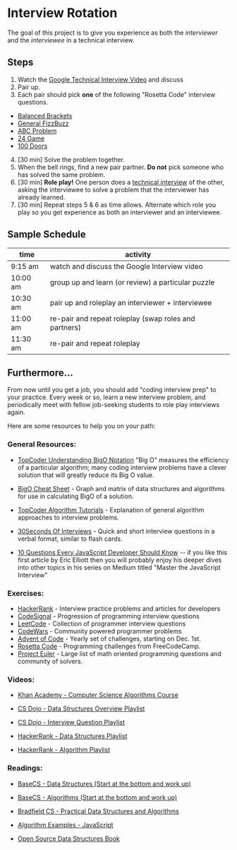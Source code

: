 # Interview Rotation

The goal of this project is to give you experience as both the *interviewer* and the *interviewee* in a technical interview.

## Steps

1. Watch the [Google Technical Interview Video](https://youtu.be/XKu_SEDAykw) and discuss
2. Pair up.
3. Each pair should pick **one** of the following "Rosetta Code" interview questions.
  * [Balanced Brackets](https://learn.freecodecamp.org/coding-interview-prep/rosetta-code/balanced-brackets)
  * [General FizzBuzz](https://learn.freecodecamp.org/coding-interview-prep/rosetta-code/general-fizzbuzz/)
  * [ABC Problem](https://learn.freecodecamp.org/coding-interview-prep/rosetta-code/abc-problem/)
  * [24 Game](https://learn.freecodecamp.org/coding-interview-prep/rosetta-code/24-game/)
  * [100 Doors](https://learn.freecodecamp.org/coding-interview-prep/rosetta-code/100-doors)
4. [30 min] Solve the problem together.
5. When the bell rings, find a new pair partner. **Do not** pick someone who has solved the same problem.
6. [30 min] **Role play!** One person does a [technical interview](https://youtu.be/XKu_SEDAykw) of the other, asking the interviewee to solve a problem that the interviewer has already learned.
7. [30 min] Repeat steps 5 & 6 as time allows. Alternate which role you play so you get experience as both an interviewer and an interviewee.

## Sample Schedule

| time | activity |
|---|---|
| 9:15 am  | watch and discuss the Google Interview video |
| 10:00 am | group up and learn (or review) a particular puzzle |
| 10:30 am | pair up and roleplay an interviewer + interviewee |
| 11:00 am | re-pair and repeat roleplay (swap roles and partners) |
| 11:30 am | re-pair and repeat roleplay |

## Furthermore...

From now until you get a job, you should add "coding interview prep" to your practice. Every week or so, learn a new interview problem, and periodically meet with fellow job-seeking students to role play interviews again.

Here are some resources to help you on your path:

### General Resources:
  * [TopCoder Understanding BigO Notation](https://www.topcoder.com/blog/learning-understanding-big-o-notation/) "Big O" measures the efficiency of a particular algorithm; many coding interview problems have a clever solution that will greatly reduce its Big O value.

  * [BigO Cheat Sheet](http://bigocheatsheet.com/) - Graph and matrix of data structures and algorithms for use in calculating BigO of a solution.

  * [TopCoder Algorithm Tutorials](https://www.topcoder.com/community/competitive-programming/tutorials/) - Explanation of general algorithm approaches to interview problems.

  * [30Seconds Of Interviews](https://30secondsofinterviews.org/) - Quick and short interview questions in a verbal format, similar to flash cards.
  
  * [10 Questions Every JavaScript Developer Should Know](https://medium.com/javascript-scene/10-interview-questions-every-javascript-developer-should-know-6fa6bdf5ad95) -- if you like this first article by Eric Elliott then you will probably enjoy his deeper dives into other topics in his series on Medium titled "Master the JavaScript Interview"

### Exercises:

  * [HackerRank](https://hackerrank.com) - Interview practice problems and articles for developers
  * [CodeSignal](https://codesignal.com/interview-practice/) - Progression of programming interview questions
  * [LeetCode](https://leetcode.com/subscribe/) - Collection of programmer interview questions
  * [CodeWars](https://www.codewars.com/) - Community powered programmer problems
  * [Advent of Code](https://adventofcode.com/) - Yearly set of challenges, starting on Dec. 1st.
  * [Rosetta Code](https://learn.freecodecamp.org/coding-interview-prep/rosetta-code) - Programming challenges from FreeCodeCamp.
  * [Project Euler](https://projecteuler.net/) - Large list of math oriented programming questions and community of solvers.

### Videos:

* [Khan Academy - Computer Science Algorithms Course](https://www.khanacademy.org/computing/computer-science/algorithms)

* [CS Dojo - Data Structures Overview Playlist](https://www.youtube.com/playlist?list=PLBZBJbE_rGRV8D7XZ08LK6z-4zPoWzu5H)
* [CS Dojo - Interview Question Playlist](https://www.youtube.com/playlist?list=PLBZBJbE_rGRVnpitdvpdY9952IsKMDuev)

* [HackerRank - Data Structures Playlist](https://www.youtube.com/playlist?list=PLI1t_8YX-Apv-UiRlnZwqqrRT8D1RhriX)
* [HackerRank - Algorithm Playlist](https://www.youtube.com/playlist?list=PLI1t_8YX-ApvMthLj56t1Rf-Buio5Y8KL)


### Readings:

* [BaseCS - Data Structures (Start at the bottom and work up)](https://medium.com/basecs/tagged/data-structures)
* [BaseCS - Algorithms (Start at the bottom and work up)](https://medium.com/basecs/tagged/algorithms)

* [Bradfield CS - Practical Data Structures and Algorithms](https://bradfieldcs.com/algos/)

* [Algorithm Examples - JavaScript](https://github.com/TheAlgorithms/Javascript)

* [Open Source Data Structures Book](http://opendatastructures.org/ods-python/)
